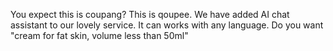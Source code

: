 You expect this is coupang? This is qoupee. We have added AI chat assistant to our lovely service. It can works with any language. Do you want "cream for fat skin, volume less than 50ml"
